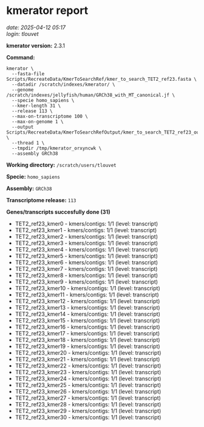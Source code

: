 # kmerator report
*date: 2025-04-12 05:17*  
*login: tlouvet*

**kmerator version:** 2.3.1

**Command:**

```
kmerator \
  --fasta-file Scripts/RecreateData/KmerToSearchRef/kmer_to_search_TET2_ref23.fasta \
  --datadir /scratch/indexes/kmerator/ \
  --genome /scratch/indexes/jellyfish/human/GRCh38_with_MT_canonical.jf \
  --specie homo_sapiens \
  --kmer-length 31 \
  --release 113 \
  --max-on-transcriptome 100 \
  --max-on-genome 1 \
  --output Scripts/RecreateData/KmerToSearchRefOutput/kmer_to_search_TET2_ref23_output \
  --thread 1 \
  --tmpdir /tmp/kmerator_orxyncwk \
  --assembly GRCh38
```

**Working directory:** `/scratch/users/tlouvet`

**Specie:** `homo_sapiens`

**Assembly:** `GRCh38`

**Transcriptome release:** `113`

**Genes/transcripts succesfully done (31)**

- TET2_ref23_kmer0 - kmers/contigs: 1/1 (level: transcript)
- TET2_ref23_kmer1 - kmers/contigs: 1/1 (level: transcript)
- TET2_ref23_kmer2 - kmers/contigs: 1/1 (level: transcript)
- TET2_ref23_kmer3 - kmers/contigs: 1/1 (level: transcript)
- TET2_ref23_kmer4 - kmers/contigs: 1/1 (level: transcript)
- TET2_ref23_kmer5 - kmers/contigs: 1/1 (level: transcript)
- TET2_ref23_kmer6 - kmers/contigs: 1/1 (level: transcript)
- TET2_ref23_kmer7 - kmers/contigs: 1/1 (level: transcript)
- TET2_ref23_kmer8 - kmers/contigs: 1/1 (level: transcript)
- TET2_ref23_kmer9 - kmers/contigs: 1/1 (level: transcript)
- TET2_ref23_kmer10 - kmers/contigs: 1/1 (level: transcript)
- TET2_ref23_kmer11 - kmers/contigs: 1/1 (level: transcript)
- TET2_ref23_kmer12 - kmers/contigs: 1/1 (level: transcript)
- TET2_ref23_kmer13 - kmers/contigs: 1/1 (level: transcript)
- TET2_ref23_kmer14 - kmers/contigs: 1/1 (level: transcript)
- TET2_ref23_kmer15 - kmers/contigs: 1/1 (level: transcript)
- TET2_ref23_kmer16 - kmers/contigs: 1/1 (level: transcript)
- TET2_ref23_kmer17 - kmers/contigs: 1/1 (level: transcript)
- TET2_ref23_kmer18 - kmers/contigs: 1/1 (level: transcript)
- TET2_ref23_kmer19 - kmers/contigs: 1/1 (level: transcript)
- TET2_ref23_kmer20 - kmers/contigs: 1/1 (level: transcript)
- TET2_ref23_kmer21 - kmers/contigs: 1/1 (level: transcript)
- TET2_ref23_kmer22 - kmers/contigs: 1/1 (level: transcript)
- TET2_ref23_kmer23 - kmers/contigs: 1/1 (level: transcript)
- TET2_ref23_kmer24 - kmers/contigs: 1/1 (level: transcript)
- TET2_ref23_kmer25 - kmers/contigs: 1/1 (level: transcript)
- TET2_ref23_kmer26 - kmers/contigs: 1/1 (level: transcript)
- TET2_ref23_kmer27 - kmers/contigs: 1/1 (level: transcript)
- TET2_ref23_kmer28 - kmers/contigs: 1/1 (level: transcript)
- TET2_ref23_kmer29 - kmers/contigs: 1/1 (level: transcript)
- TET2_ref23_kmer30 - kmers/contigs: 1/1 (level: transcript)
